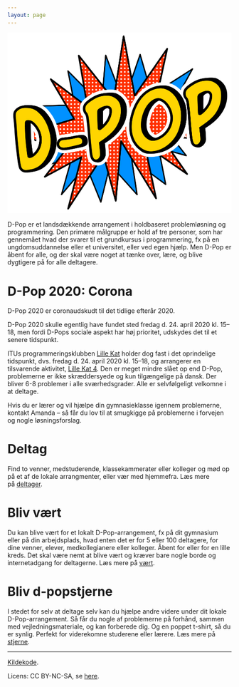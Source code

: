 ```yaml
---
layout: page
---
```


<img src="static/media/img/dpop-large.png" alt="hi" class="inline"/>

D-Pop er et landsdækkende arrangement i holdbaseret problemløsning og programmering.
Den primære målgruppe er hold af tre personer, som har gennemået hvad der svarer til et grundkursus i programmering, fx på en ungdomsuddannelse eller et universitet, eller ved egen hjælp.
Men D-Pop er åbent for alle, og der skal være noget at tænke over, lære, og blive dygtigere på for alle deltagere.

# D-Pop 2020: Corona

D-Pop 2020 er coronaudskudt til det tidlige efterår 2020.

D-Pop 2020 skulle egentlig have fundet sted fredag d. 24. april 2020 kl. 15–18, men fordi D-Pops sociale aspekt har høj prioritet, udskydes det til et senere tidspunkt.

ITUs programmeringsklubben [Lille Kat](https://lillekat.github.io) holder dog fast i det oprindelige tidspunkt, dvs. fredag d. 24. april 2020 kl. 15–18, og arrangerer en tilsvarende aktivitet, [Lille Kat 4](https://open.kattis.com/contests/bwarvf). Den er meget mindre slået op end D-Pop, problemerne er ikke skræddersyede og kun tilgængelige på dansk. Der bliver 6-8 problemer i alle sværhedsgrader. Alle er selvfølgeligt velkomne i at deltage. 

Hvis du er lærer og vil hjælpe din gymnasieklasse igennem problemerne, kontakt Amanda – så får du lov til at smugkigge på problemerne i forvejen og nogle løsningsforslag.

# Deltag

Find to venner, medstuderende, klassekammerater eller kolleger og mød op på et af de lokale arrangmenter, eller vær med hjemmefra. 
Læs mere på [deltager](/deltager/).

# Bliv vært

Du kan blive vært for et lokalt D-Pop-arrangement, fx på dit gymnasium eller på din arbejdsplads, hvad enten det er for 5 eller 100 deltagere, for dine venner, elever, medkollegianere eller kolleger.
Åbent for eller for en lille kreds.
Det skal være nemt at blive vært og kræver bare nogle borde og internetadgang for deltagerne.
Læs mere på [vært](/vært/).

# Bliv d-popstjerne

I stedet for selv at deltage selv kan du hjælpe andre videre under dit lokale D-Pop-arrangement.
Så får du nogle af problemerne på forhånd, sammen med vejledningsmateriale, og kan forberede dig.
Og en poppet t-shirt, så du er synlig.
Perfekt for viderekomne studerene eller lærere.
Læs mere på [stjerne](/stjerne/).

---

<div class="small center">
<p><a href="https://github.com/d-pop/d-pop.github.io">Kildekode</a>.</p>
<p>Licens: CC BY-NC-SA, se <a href="/license">here</a>.</p>
</div>

